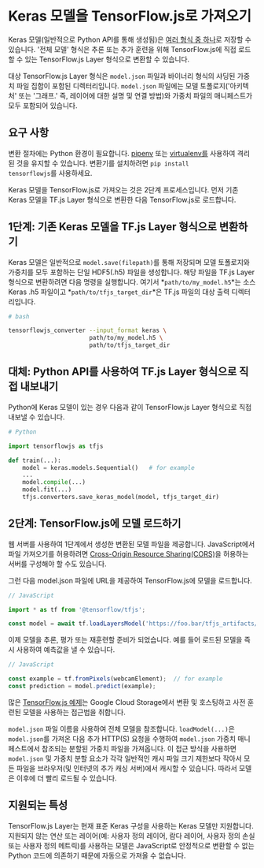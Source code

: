 # Keras 모델을 TensorFlow.js로 가져오기

Keras 모델(일반적으로 Python API를 통해 생성됨)은 [여러 형식 중 하나](https://keras.io/getting-started/faq/#how-can-i-save-a-keras-model)로 저장할 수 있습니다. '전체 모델' 형식은 추론 또는 추가 훈련을 위해 TensorFlow.js에 직접 로드할 수 있는 TensorFlow.js Layer 형식으로 변환할 수 있습니다.

대상 TensorFlow.js Layer 형식은 `model.json` 파일과 바이너리 형식의 샤딩된 가중치 파일 집합이 포함된 디렉터리입니다. `model.json` 파일에는 모델 토폴로지('아키텍처' 또는 '그래프.' 즉, 레이어에 대한 설명 및 연결 방법)와 가중치 파일의 매니페스트가 모두 포함되어 있습니다.

## 요구 사항

변환 절차에는 Python 환경이 필요합니다. [pipenv](https://github.com/pypa/pipenv) 또는 [virtualenv를](https://virtualenv.pypa.io) 사용하여 격리된 것을 유지할 수 있습니다. 변환기를 설치하려면 <code>pip install tensorflowjs</code>를 사용하세요.

Keras 모델을 TensorFlow.js로 가져오는 것은 2단계 프로세스입니다. 먼저 기존 Keras 모델을 TF.js Layer 형식으로 변환한 다음 TensorFlow.js로 로드합니다.

## 1단계: 기존 Keras 모델을 TF.js Layer 형식으로 변환하기

Keras 모델은 일반적으로 `model.save(filepath)`를 통해 저장되며 모델 토폴로지와 가중치를 모두 포함하는 단일 HDF5(.h5) 파일을 생성합니다. 해당 파일을 TF.js Layer 형식으로 변환하려면 다음 명령을 실행합니다. 여기서 *`path/to/my_model.h5`*는 소스 Keras .h5 파일이고 *`path/to/tfjs_target_dir`*은 TF.js 파일의 대상 출력 디렉터리입니다.

```sh
# bash

tensorflowjs_converter --input_format keras \
                       path/to/my_model.h5 \
                       path/to/tfjs_target_dir
```

## 대체: Python API를 사용하여 TF.js Layer 형식으로 직접 내보내기

Python에 Keras 모델이 있는 경우 다음과 같이 TensorFlow.js Layer 형식으로 직접 내보낼 수 있습니다.

```py
# Python

import tensorflowjs as tfjs

def train(...):
    model = keras.models.Sequential()   # for example
    ...
    model.compile(...)
    model.fit(...)
    tfjs.converters.save_keras_model(model, tfjs_target_dir)
```

## 2단계: TensorFlow.js에 모델 로드하기

웹 서버를 사용하여 1단계에서 생성한 변환된 모델 파일을 제공합니다. JavaScript에서 파일 가져오기를 허용하려면 [Cross-Origin Resource Sharing(CORS)](https://enable-cors.org/)을 허용하는 서버를 구성해야 할 수도 있습니다.

그런 다음 model.json 파일에 URL을 제공하여 TensorFlow.js에 모델을 로드합니다.

```js
// JavaScript

import * as tf from '@tensorflow/tfjs';

const model = await tf.loadLayersModel('https://foo.bar/tfjs_artifacts/model.json');
```

이제 모델을 추론, 평가 또는 재훈련할 준비가 되었습니다. 예를 들어 로드된 모델을 즉시 사용하여 예측값을 낼 수 있습니다.

```js
// JavaScript

const example = tf.fromPixels(webcamElement);  // for example
const prediction = model.predict(example);
```

많은 [TensorFlow.js 예제](https://github.com/tensorflow/tfjs-examples)는 Google Cloud Storage에서 변환 및 호스팅하고 사전 훈련된 모델을 사용하는 접근법을 취합니다.

`model.json` 파일 이름을 사용하여 전체 모델을 참조합니다. `loadModel(...)`은 `model.json`를 가져온 다음 추가 HTTP(S) 요청을 수행하여 `model.json` 가중치 매니페스트에서 참조되는 분할된 가중치 파일을 가져옵니다. 이 접근 방식을 사용하면 `model.json` 및 가중치 분할 요소가 각각 일반적인 캐시 파일 크기 제한보다 작아서 모든 파일을 브라우저(및 인터넷의 추가 캐싱 서버)에서 캐시할 수 있습니다. 따라서 모델은 이후에 더 빨리 로드될 수 있습니다.

## 지원되는 특성

TensorFlow.js Layer는 현재 표준 Keras 구성을 사용하는 Keras 모델만 지원합니다. 지원되지 않는 연산 또는 레이어(예: 사용자 정의 레이어, 람다 레이어, 사용자 정의 손실 또는 사용자 정의 메트릭)를 사용하는 모델은 JavaScript로 안정적으로 변환할 수 없는 Python 코드에 의존하기 때문에 자동으로 가져올 수 없습니다.
